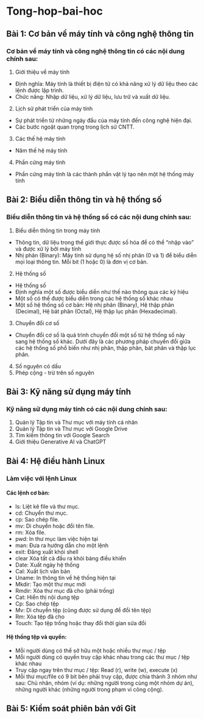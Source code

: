 # Tong-hop-bai-hoc
## Bài 1: Cơ bản về máy tính và công nghệ thông tin
### Cơ bản về máy tính và công nghệ thông tin có các nội dung chính sau:
1. Giới thiệu về máy tính
+ Định nghĩa: Máy tính là thiết bị điện tử có khả năng xử lý dữ liệu theo các lệnh được lập trình.
+ Chức năng: Nhập dữ liệu, xử lý dữ liệu, lưu trữ và xuất dữ liệu.
2. Lịch sử phát triển của máy tính
+ Sự phát triển từ những ngày đầu của máy tính đến công nghệ hiện đại.
+ Các bước ngoặt quan trọng trong lịch sử CNTT.
3. Các thế hệ máy tính
+ Năm thế hệ máy tính
4. Phần cứng máy tính
+ Phần cứng máy tính là các thành phần vật lý tạo nên một hệ thống máy tính
## Bài 2: Biểu diễn thông tin và hệ thống số
### Biểu diễn thông tin và hệ thống số có các nội dung chính sau:
1. Biểu diễn thông tin trong máy tính
+ Thông tin, dữ liệu trong thế giới thực được số hóa để có thể “nhập
vào” và được xử lý bởi máy tính
+ Nhị phân (Binary): Máy tính sử dụng hệ số nhị phân (0 và 1) để biểu diễn mọi loại thông tin. Mỗi bit (1 hoặc 0) là đơn vị cơ bản.
2. Hệ thống số
+ Hệ thống số
+ Định nghĩa một số được biểu diễn như thế nào thông qua các ký hiệu
+ Một số có thể được biểu diễn trong các hệ thống số khác nhau
+ Một số hệ thống số cơ bản: Hệ nhị phân (Binary), Hệ thập phân (Decimal), Hệ bát phân (Octal), Hệ thập lục phân (Hexadecimal).
3. Chuyển đổi cơ số
+ Chuyển đổi cơ số là quá trình chuyển đổi một số từ hệ thống số này sang hệ thống số khác. Dưới đây là các phương pháp chuyển đổi giữa các hệ thống số phổ biến như nhị phân, thập phân, bát phân và thập lục phân.
4. Số nguyên có dấu
5. Phép cộng - trừ trên số nguyên
## Bài 3: Kỹ năng sử dụng máy tính 
### Kỹ năng sử dụng máy tính có các nội dung chính sau:
1. Quản lý Tập tin và Thư mục với máy tính cá nhân
2. Quản lý Tập tin và Thư mục với Google Drive
3. Tìm kiếm thông tin với Google Search
4. Giới thiệu Generative AI và ChatGPT
## Bài 4: Hệ điều hành Linux
### Làm việc với lệnh Linux
#### Các lệnh cơ bản:
+ ls: Liệt kê file và thư mục.
+ cd: Chuyển thư mục.
+ cp: Sao chép file.
+ mv: Di chuyển hoặc đổi tên file.
+ rm: Xóa file.
+ pwd: In thư mục làm việc hiện tại
+ man: Đưa ra hướng dẫn cho một lệnh
+ exit: Đăng xuất khỏi shell
+ clear Xóa tất cả đầu ra khỏi bảng điều khiển
+ Date: Xuất ngày hệ thống
+ Cal: Xuất lịch văn bản
+ Uname: In thông tin về hệ thống hiện tại
+ Mkdir: Tạo một thư mục mới
+ Rmdir: Xóa thư mục đã cho (phải trống)
+ Cat: Hiển thị nội dung tệp
+ Cp: Sao chép tệp
+ Mv: Di chuyển tệp (cũng được sử dụng để đổi tên tệp)
+ Rm: Xóa tệp đã cho
+ Touch: Tạo tệp trống hoặc thay đổi thời gian sửa đổi
#### Hệ thống tệp và quyền:
+ Mỗi người dùng có thể sở hữu một hoặc nhiều
thư mục / tệp
+ Mỗi người dùng có quyền truy cập khác nhau
trong các thư mục / tệp khác nhau
+ Truy cập ngay trên thư mục / tệp: Read (r), write (w), execute (x)
+ Mỗi thư mục/file có 9 bit bên phải truy cập, được chia
thành 3 nhóm như sau: Chủ nhân, nhóm (ví dụ: những người trong cùng một nhóm dự án), những người khác (những người trong phạm vi công cộng).
## Bài 5: Kiểm soát phiên bản với Git




